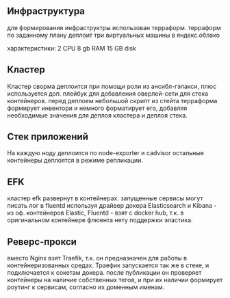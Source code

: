 ## Инфраструктура

для формирования инфраструктры использован терраформ. терраформ по заданному плану деплоит три виртуальных машины в яндекс.облако

характеристики:
2 CPU
8 gb RAM
15 GB disk

## Кластер

Кластер сворма деплоится при помощи роли из ансибл-гэлакси, плюс используется доп. плейбук для добавления оверлей-сети для стека контейнеров.
перед деплоем небольшой скрипт из стейта терраформа формирует инвентори и немного форматирует его, добавляя необходимые значения для деплоя кластера и деплоя стека.

## Стек приложений

На каждую ноду деплоится по node-exporter и cadvisor
остальные контейнеры деплоятся в режиме репликации.

## EFK

кластер efk развернут в контейнерах. запущенные сервисы могут писать лог в fluentd используя драйвер докера
Elasticsearch и Kibana - из оф. контейнеров Elastic, Fluentd - взят с docker hub, т.к. в оригинальном контейнере флюента нету поддержки эластика.

## Реверс-прокси

вместо Nginx взят Traefik, т.к. он предназначен для работы в контейнеризованных средах.
Траефик запускается так же в стеке, и подключается к сокетам докера. после публикации он проверяет контейнеры на наличие собственных тегов, и при их наличии формирует роутинг к сервисам, согласно их доменным именам.